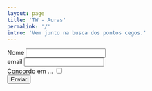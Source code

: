 ```yaml
---
layout: page
title: 'TW - Auras'
permalink: '/'
intro: 'Vem junto na busca dos pontos cegos.'
---
```

<form class="form-body" method="get" action="{{ site.baseurl }}/questions" enctype="multipart/form-data">
  <div class="form-field">
    <label class="form-label" for="name">Nome</label>
    <input required maxlength="64" class="form-text-input" id="name" name="name" type="text" value="" />
  </div>

  <div class="form-field">
    <label class="form-label" for="email">email</label>
    <input required maxlength="200" class="form-text-input" id="email" name="email" type="text" value="" />
  </div>

  <div class="form-field">
    <label class="form-label" for="agree">Concordo em ...</label>
    <input class="" id="agree" name="agree" type="checkbox">
  </div>

  <div class="form-actions">
    <button class="form-button" type="submit">Enviar</button>
  </div>
</form>
